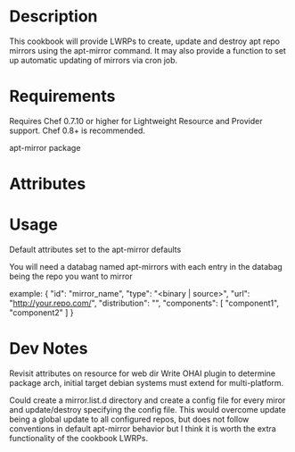 # Description

This cookbook will provide LWRPs to create, update and destroy apt repo mirrors
using the apt-mirror command. It may also provide a function to set up automatic updating of mirrors via cron job. 

# Requirements

Requires Chef 0.7.10 or higher for Lightweight Resource and Provider support. Chef 0.8+ is recommended.

apt-mirror package

# Attributes

# Usage


Default attributes set to the apt-mirror defaults

You will need a databag named apt-mirrors with each entry in the databag being the repo you want to mirror 
 
example:
{
  "id": "mirror_name",
  "type": "<binary | source>",
  "url": "http://your.repo.com/",
  "distribution": "<distribution>",
  "components": [
	"component1",
	"component2"
   ]
}


# Dev Notes

Revisit attributes on resource for web dir
Write OHAI plugin to determine package arch, initial target debian systems must extend for multi-platform.

Could create a mirror.list.d directory and create a config file for every
miror and update/destroy specifying the config file. This would overcome update being a global update to all configured repos, but does not follow conventions in default apt-mirror behavior but I think it is worth the extra functionality of the cookbook LWRPs. 
